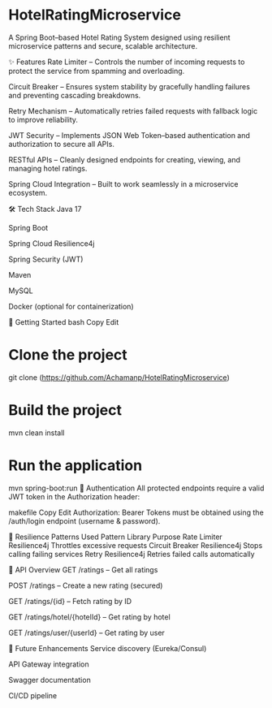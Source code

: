 # HotelRatingMicroservice

A Spring Boot–based Hotel Rating System designed using resilient microservice patterns and secure, scalable architecture.

✨ Features
Rate Limiter – Controls the number of incoming requests to protect the service from spamming and overloading.

Circuit Breaker – Ensures system stability by gracefully handling failures and preventing cascading breakdowns.

Retry Mechanism – Automatically retries failed requests with fallback logic to improve reliability.

JWT Security – Implements JSON Web Token–based authentication and authorization to secure all APIs.

RESTful APIs – Cleanly designed endpoints for creating, viewing, and managing hotel ratings.

Spring Cloud Integration – Built to work seamlessly in a microservice ecosystem.

🛠️ Tech Stack
Java 17

Spring Boot

Spring Cloud Resilience4j

Spring Security (JWT)

Maven

MySQL

Docker (optional for containerization)

🚀 Getting Started
bash
Copy
Edit
# Clone the project
git clone (https://github.com/Achamanp/HotelRatingMicroservice)

# Build the project
mvn clean install

# Run the application
mvn spring-boot:run
🔐 Authentication
All protected endpoints require a valid JWT token in the Authorization header:

makefile
Copy
Edit
Authorization: Bearer <token>
Tokens must be obtained using the /auth/login endpoint (username & password).

📡 Resilience Patterns Used
Pattern	Library	Purpose
Rate Limiter	Resilience4j	Throttles excessive requests
Circuit Breaker	Resilience4j	Stops calling failing services
Retry	Resilience4j	Retries failed calls automatically

📁 API Overview
GET /ratings – Get all ratings

POST /ratings – Create a new rating (secured)

GET /ratings/{id} – Fetch rating by ID

GET /ratings/hotel/{hotelId} – Get rating by hotel

GET /ratings/user/{userId} – Get rating by user

📌 Future Enhancements
Service discovery (Eureka/Consul)

API Gateway integration

Swagger documentation

CI/CD pipeline
